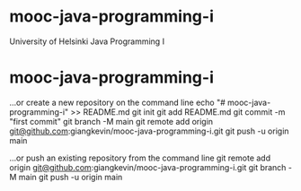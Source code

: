 # mooc-java-programming-i
University of Helsinki Java Programming I
# mooc-java-programming-i

…or create a new repository on the command line
echo "# mooc-java-programming-i" >> README.md
git init
git add README.md
git commit -m "first commit"
git branch -M main
git remote add origin git@github.com:giangkevin/mooc-java-programming-i.git
git push -u origin main

…or push an existing repository from the command line
git remote add origin git@github.com:giangkevin/mooc-java-programming-i.git
git branch -M main
git push -u origin main